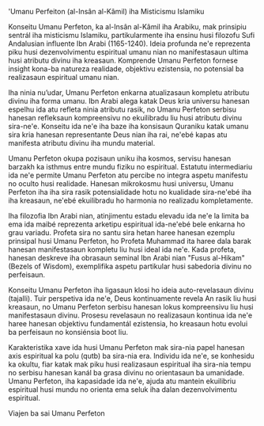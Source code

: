 'Umanu Perfeiton (al-Insân al-Kâmil) iha Misticismu Islamiku

Konseitu Umanu Perfeton, ka al-Insân al-Kâmil iha Arabiku, mak prinsipiu sentrál iha misticismu Islamiku, partikularmente iha ensinu husi filozofu Sufi Andalusian influente Ibn Arabi (1165-1240). Ideia profunda ne'e reprezenta piku husi dezenvolvimentu espiritual umanu nian no manifestasaun ultima husi atributu divinu iha kreasaun. Komprende Umanu Perfeton fornese insight kona-ba natureza realidade, objektivu ezistensia, no potensial ba realizasaun espiritual umanu nian.

Iha ninia nu’udar, Umanu Perfeton enkarna atualizasaun kompletu atributu divinu iha forma umanu. Ibn Arabi alega katak Deus kria universu hanesan espelhu ida atu refleta ninia atributu rasik, no Umanu Perfeton serbisu hanesan refleksaun kompreensivu no ekuilibradu liu husi atributu divinu sira-ne'e. Konseitu ida ne'e iha baze iha konsisaun Quraniku katak umanu sira kria hanesan representante Deus nian iha rai, ne'ebé kapas atu manifesta atributu divinu iha mundu material.

Umanu Perfeton okupa pozisaun uniku iha kosmos, servisu hanesan barzakh ka isthmus entre mundu fiziku no espiritual. Estatutu intermediariu ida ne'e permite Umanu Perfeton atu percibe no integra aspetu manifestu no oculto husi realidade. Hanesan mikrokosmu husi universu, Umanu Perfeton iha iha sira rasik potensialidade hotu no kualidade sira-ne'ebé iha iha kreasaun, ne'ebé ekuilibradu ho harmonia no realizadu kompletamente.

Iha filozofia Ibn Arabi nian, atinjimentu estadu elevadu ida ne'e la limita ba ema ida maibé reprezenta arketipu espiritual ida-ne'ebé bele enkarna ho grau variadu. Profeta sira no santu sira hetan haree hanesan ezemplu prinsipal husi Umanu Perfeton, ho Profeta Muhammad ita haree dala barak hanesan manifestasaun kompletu liu husi ideal ida ne'e. Kada profeta, hanesan deskreve iha obrasaun seminal Ibn Arabi nian "Fusus al-Hikam" (Bezels of Wisdom), exemplifika aspetu partikular husi sabedoria divinu no perfeisaun.

Konseitu Umanu Perfeton iha ligasaun klosi ho ideia auto-revelasaun divinu (tajalli). Tuir perspetiva ida ne'e, Deus kontinuamente revela An rasik liu husi kreasaun, no Umanu Perfeton serbisu hanesan lokus kompreensivu liu husi manifestasaun divinu. Prosesu revelasaun no realizasaun kontinua ida ne'e haree hanesan objektivu fundamentál ezistensia, ho kreasaun hotu evolui ba perfeisaun no konsiénsia boot liu.

Karakteristika xave ida husi Umanu Perfeton mak sira-nia papel hanesan axis espiritual ka polu (qutb) ba sira-nia era. Individu ida ne'e, se konhesidu ka okultu, fiar katak mak piku husi realizasaun espiritual iha sira-nia tempu no serbisu hanesan kanál ba grasa divinu no orientasaun ba umanidade. Umanu Perfeton, iha kapasidade ida ne'e, ajuda atu mantein ekuilibriu espiritual husi mundu no orienta ema seluk iha dalan dezenvolvimentu espiritual.

Viajen ba sai Umanu Perfeton